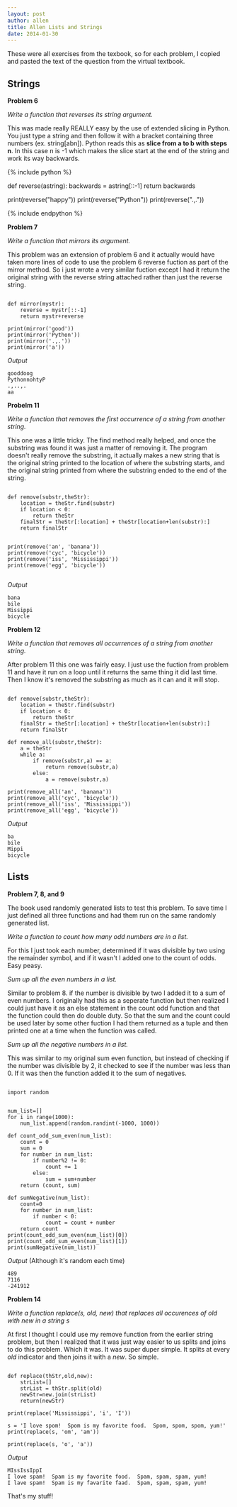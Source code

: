 ```yaml
---
layout: post
author: allen
title: Allen Lists and Strings
date: 2014-01-30
---
```


These were all exercises from the texbook, so for each problem, I copied
and pasted the text of the question from the virtual textbook. 

## Strings

**Problem 6**

*Write a function that reverses its string argument.*

This was made really REALLY easy by the use of extended slicing in Python. 
You just type a string and then follow it with a bracket containing three numbers 
(ex. string[abn]). Python reads this as **slice from a to b with steps n**. In this 
case n is -1 which makes the slice start at the end of the string and work its way
backwards.

{% include python %}

def reverse(astring):
    backwards = astring[::-1]
    return backwards

    
print(reverse("happy"))
print(reverse("Python"))
print(reverse(".,."))

{% include endpython %}

**Problem 7**

*Write a function that mirrors its argument.*

This problem was an extension of problem 6 and it actually would have taken more 
lines of code to use the problem 6 reverse fuction as part of the mirror method. 
So i just wrote a very similar fuction except I had it return the original string
with the reverse string attached rather than just the reverse string.


```

def mirror(mystr):
    reverse = mystr[::-1]
    return mystr+reverse

print(mirror('good'))
print(mirror('Python'))
print(mirror('.,.'))
print(mirror('a'))

```

*Output*
```
gooddoog
PythonnohtyP
.,..,.
aa
```

**Probelm 11**

*Write a function that removes the first occurrence of a string from another string.*

This one was a little tricky. The find method really helped, and once the substring
was found it was just a matter of removing it. The program doesn't really remove
the substring, it actually makes a new string that is the original string printed
to the location of where the substring starts, and the original string printed from
where the substring ended to the end of the string.

```

def remove(substr,theStr):
    location = theStr.find(substr)
    if location < 0:
        return theStr
    finalStr = theStr[:location] + theStr[location+len(substr):]
    return finalStr


print(remove('an', 'banana'))
print(remove('cyc', 'bicycle'))
print(remove('iss', 'Mississippi'))
print(remove('egg', 'bicycle'))


```

*Output*
```
bana
bile
Missippi
bicycle
```

**Problem 12**

*Write a function that removes all occurrences of a string from another string.*

After problem 11 this one was fairly easy. I just use the fuction from problem 11
and have it run on a loop until it returns the same thing it did last time. Then I
know it's removed the substring as much as it can and it will stop.

```

def remove(substr,theStr):
    location = theStr.find(substr)
    if location < 0:
        return theStr
    finalStr = theStr[:location] + theStr[location+len(substr):]
    return finalStr

def remove_all(substr,theStr):
    a = theStr
    while a:
        if remove(substr,a) == a:
            return remove(substr,a)
        else:
            a = remove(substr,a)

print(remove_all('an', 'banana'))
print(remove_all('cyc', 'bicycle'))
print(remove_all('iss', 'Mississippi'))
print(remove_all('egg', 'bicycle'))

```

*Output*
```
ba
bile
Mippi
bicycle
```

## Lists

**Problem 7, 8, and 9**

The book used randomly generated lists to test this problem. To save time I just 
defined all three functions and had them run on the same randomly generated list.

*Write a function to count how many odd numbers are in a list.*

For this I just took each number, determined if it was divisible by two using the 
remainder symbol, and if it wasn't I added one to the count of odds. Easy peasy.

*Sum up all the even numbers in a list.*

Similar to problem 8. if the number is divisible by two I added it to a sum of
even numbers. I originally had this as a seperate function but then realized I
could just have it as an else statement in the count odd function and that the
function could then do double duty. So that the sum and the count could be used
later by some other fuction I had them returned as a tuple and then printed one
at a time when the function was called.

*Sum up all the negative numbers in a list.*

This was similar to my original sum even function, but instead of checking if the
number was divisible by 2, it checked to see if the number was less than 0. If it 
was then the function added it to the sum of negatives.

```

import random


num_list=[]
for i in range(1000):
    num_list.append(random.randint(-1000, 1000))
    
def count_odd_sum_even(num_list):
    count = 0
    sum = 0
    for number in num_list:
        if number%2 != 0:
            count += 1
        else:
            sum = sum+number
    return (count, sum)

def sumNegative(num_list):
    count=0
    for number in num_list:
        if number < 0:
            count = count + number
    return count
print(count_odd_sum_even(num_list)[0])
print(count_odd_sum_even(num_list)[1])
print(sumNegative(num_list))

```

*Output*
(Although it's random each time)

```
489
7116
-241912
```

**Problem 14**

*Write a function replace(s, old, new) that replaces all occurences of old with new in a string s*

At first I thought I could use my remove function from the earlier string problem,
but then I realized that it was just way easier to us splits and joins to do this
problem. Which it was. It was super duper simple. It splits at every *old* indicator
and then joins it with a *new*. So simple. 

```

def replace(thStr,old,new):
    strList=[]
    strList = thStr.split(old)
    newStr=new.join(strList)
    return(newStr)

print(replace('Mississippi', 'i', 'I'))

s = 'I love spom!  Spom is my favorite food.  Spom, spom, spom, yum!'
print(replace(s, 'om', 'am'))

print(replace(s, 'o', 'a'))

```

*Output*
```
MIssIssIppI
I love spam!  Spam is my favorite food.  Spam, spam, spam, yum!
I lave spam!  Spam is my favarite faad.  Spam, spam, spam, yum!
```


That's my stuff!
